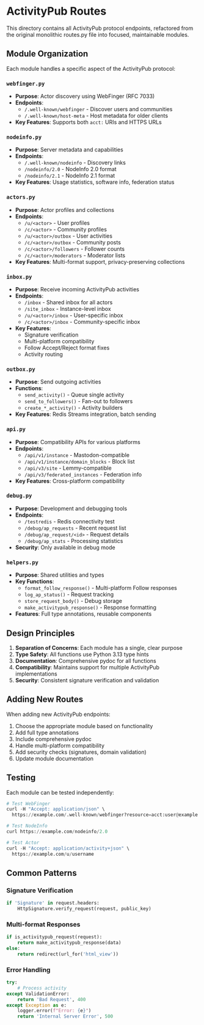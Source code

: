 # ActivityPub Routes

This directory contains all ActivityPub protocol endpoints, refactored from the original monolithic routes.py file into focused, maintainable modules.

## Module Organization

Each module handles a specific aspect of the ActivityPub protocol:

### `webfinger.py`
- **Purpose**: Actor discovery using WebFinger (RFC 7033)
- **Endpoints**:
  - `/.well-known/webfinger` - Discover users and communities
  - `/.well-known/host-meta` - Host metadata for older clients
- **Key Features**: Supports both `acct:` URIs and HTTPS URLs

### `nodeinfo.py`
- **Purpose**: Server metadata and capabilities
- **Endpoints**:
  - `/.well-known/nodeinfo` - Discovery links
  - `/nodeinfo/2.0` - NodeInfo 2.0 format
  - `/nodeinfo/2.1` - NodeInfo 2.1 format
- **Key Features**: Usage statistics, software info, federation status

### `actors.py`
- **Purpose**: Actor profiles and collections
- **Endpoints**:
  - `/u/<actor>` - User profiles
  - `/c/<actor>` - Community profiles
  - `/u/<actor>/outbox` - User activities
  - `/c/<actor>/outbox` - Community posts
  - `/c/<actor>/followers` - Follower counts
  - `/c/<actor>/moderators` - Moderator lists
- **Key Features**: Multi-format support, privacy-preserving collections

### `inbox.py`
- **Purpose**: Receive incoming ActivityPub activities
- **Endpoints**:
  - `/inbox` - Shared inbox for all actors
  - `/site_inbox` - Instance-level inbox
  - `/u/<actor>/inbox` - User-specific inbox
  - `/c/<actor>/inbox` - Community-specific inbox
- **Key Features**: 
  - Signature verification
  - Multi-platform compatibility
  - Follow Accept/Reject format fixes
  - Activity routing

### `outbox.py`
- **Purpose**: Send outgoing activities
- **Functions**:
  - `send_activity()` - Queue single activity
  - `send_to_followers()` - Fan-out to followers
  - `create_*_activity()` - Activity builders
- **Key Features**: Redis Streams integration, batch sending

### `api.py`
- **Purpose**: Compatibility APIs for various platforms
- **Endpoints**:
  - `/api/v1/instance` - Mastodon-compatible
  - `/api/v1/instance/domain_blocks` - Block list
  - `/api/v3/site` - Lemmy-compatible
  - `/api/v3/federated_instances` - Federation info
- **Key Features**: Cross-platform compatibility

### `debug.py`
- **Purpose**: Development and debugging tools
- **Endpoints**:
  - `/testredis` - Redis connectivity test
  - `/debug/ap_requests` - Recent request list
  - `/debug/ap_request/<id>` - Request details
  - `/debug/ap_stats` - Processing statistics
- **Security**: Only available in debug mode

### `helpers.py`
- **Purpose**: Shared utilities and types
- **Key Functions**:
  - `format_follow_response()` - Multi-platform Follow responses
  - `log_ap_status()` - Request tracking
  - `store_request_body()` - Debug storage
  - `make_activitypub_response()` - Response formatting
- **Features**: Full type annotations, reusable components

## Design Principles

1. **Separation of Concerns**: Each module has a single, clear purpose
2. **Type Safety**: All functions use Python 3.13 type hints
3. **Documentation**: Comprehensive pydoc for all functions
4. **Compatibility**: Maintains support for multiple ActivityPub implementations
5. **Security**: Consistent signature verification and validation

## Adding New Routes

When adding new ActivityPub endpoints:

1. Choose the appropriate module based on functionality
2. Add full type annotations
3. Include comprehensive pydoc
4. Handle multi-platform compatibility
5. Add security checks (signatures, domain validation)
6. Update module documentation

## Testing

Each module can be tested independently:

```python
# Test WebFinger
curl -H "Accept: application/json" \
  https://example.com/.well-known/webfinger?resource=acct:user@example.com

# Test NodeInfo
curl https://example.com/nodeinfo/2.0

# Test Actor
curl -H "Accept: application/activity+json" \
  https://example.com/u/username
```

## Common Patterns

### Signature Verification
```python
if 'Signature' in request.headers:
    HttpSignature.verify_request(request, public_key)
```

### Multi-format Responses
```python
if is_activitypub_request(request):
    return make_activitypub_response(data)
else:
    return redirect(url_for('html_view'))
```

### Error Handling
```python
try:
    # Process activity
except ValidationError:
    return 'Bad Request', 400
except Exception as e:
    logger.error(f"Error: {e}")
    return 'Internal Server Error', 500
```